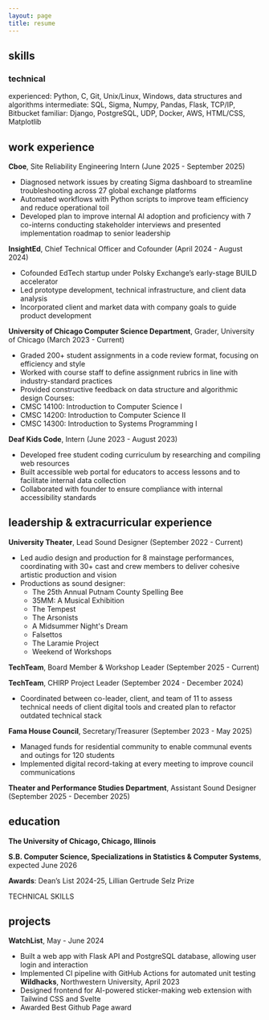 ```yaml
---
layout: page
title: resume
---
```


## skills

### technical
experienced: Python, C, Git, Unix/Linux, Windows, data structures and algorithms
intermediate: SQL, Sigma, Numpy, Pandas, Flask, TCP/IP, Bitbucket
familiar: Django, PostgreSQL, UDP, Docker, AWS, HTML/CSS, Matplotlib

## work experience
**Cboe**, Site Reliability Engineering Intern (June 2025 - September 2025)
- Diagnosed network issues by creating Sigma dashboard to streamline troubleshooting across 27 global exchange platforms
- Automated workflows with Python scripts to improve team efficiency and reduce operational toil
- Developed plan to improve internal AI adoption and proficiency with 7 co-interns conducting stakeholder interviews and presented implementation roadmap to senior leadership

**InsightEd**, Chief Technical Officer and Cofounder (April 2024 - August 2024)
- Cofounded EdTech startup under Polsky Exchange’s early-stage BUILD accelerator
- Led prototype development, technical infrastructure, and client data analysis
- Incorporated client and market data with company goals to guide product development

**University of Chicago Computer Science Department**,  Grader, University of Chicago (March 2023 - Current)
- Graded 200+ student assignments in a code review format, focusing on efficiency and style
- Worked with course staff to define assignment rubrics in line with industry-standard practices
- Provided constructive feedback on data structure and algorithmic design
Courses:
- CMSC 14100: Introduction to Computer Science I
- CMSC 14200: Introduction to Computer Science II
- CMSC 14300: Introduction to Systems Programming I

**Deaf Kids Code**, Intern (June 2023 - August 2023)
- Developed free student coding curriculum by researching and compiling web resources 
- Built accessible web portal for educators to access lessons and to facilitate internal data collection
- Collaborated with founder to ensure compliance with internal accessibility standards 


## leadership & extracurricular experience
**University Theater**, Lead Sound Designer (September 2022 - Current)
- Led audio design and production for 8 mainstage performances, coordinating with 30+ cast and crew members to deliver cohesive artistic production and vision
- Productions as sound designer:
    - The 25th Annual Putnam County Spelling Bee  
    - 35MM: A Musical Exhibition
    - The Tempest 
    - The Arsonists 
    - A Midsummer Night's Dream
    - Falsettos 
    - The Laramie Project 
    - Weekend of Workshops 

**TechTeam**, Board Member & Workshop Leader (September 2025 - Current)

**TechTeam**, CHIRP Project Leader (September 2024 - December 2024)
- Coordinated between co-leader, client, and team of 11 to assess technical needs of client digital tools and created plan to refactor outdated technical stack

**Fama House Council**, Secretary/Treasurer (September 2023 - May 2025)
- Managed funds for residential community to enable communal events and outings for 120 students
- Implemented digital record-taking at every meeting to improve council communications


**Theater and Performance Studies Department**, Assistant Sound Designer (September 2025 - December 2025)

## education
**The University of Chicago, Chicago, Illinois** 

**S.B. Computer Science, Specializations in Statistics & Computer Systems**, expected June 2026

**Awards**: Dean’s List 2024-25, Lillian Gertrude Selz Prize 


TECHNICAL SKILLS


## projects

**WatchList**, May - June 2024
- Built a web app with Flask API and PostgreSQL database, allowing user login and interaction
- Implemented CI pipeline with GitHub Actions for automated unit testing
**Wildhacks**, Northwestern University,	April 2023
- Designed frontend for AI-powered sticker-making web extension with Tailwind CSS and Svelte
- Awarded Best Github Page award
